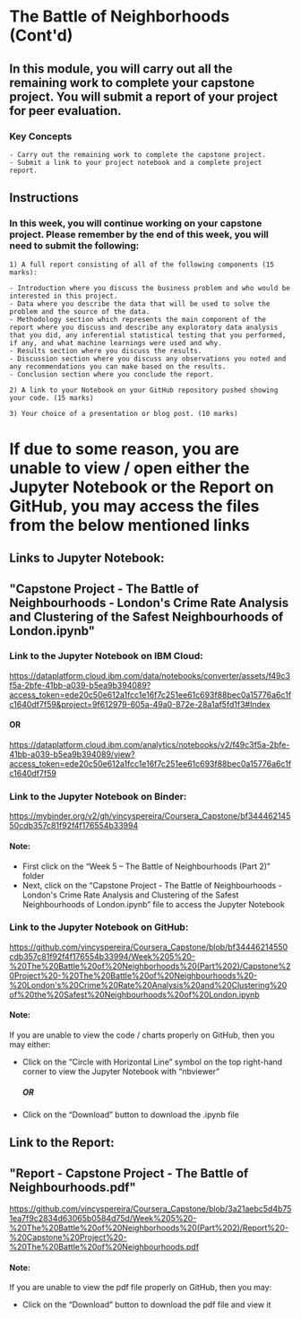 # The Battle of Neighborhoods (Cont'd)

## In this module, you will carry out all the remaining work to complete your capstone project. You will submit a report of your project for peer evaluation.
### Key Concepts

    - Carry out the remaining work to complete the capstone project.
    - Submit a link to your project notebook and a complete project report.

## Instructions

### In this week, you will continue working on your capstone project. Please remember by the end of this week, you will need to submit the following:

    1) A full report consisting of all of the following components (15 marks):

    - Introduction where you discuss the business problem and who would be interested in this project.
    - Data where you describe the data that will be used to solve the problem and the source of the data.
    - Methodology section which represents the main component of the report where you discuss and describe any exploratory data analysis that you did, any inferential statistical testing that you performed, if any, and what machine learnings were used and why.
    - Results section where you discuss the results.
    - Discussion section where you discuss any observations you noted and any recommendations you can make based on the results.
    - Conclusion section where you conclude the report.

    2) A link to your Notebook on your GitHub repository pushed showing your code. (15 marks)

    3) Your choice of a presentation or blog post. (10 marks)


# If due to some reason, you are unable to view / open either the Jupyter Notebook or the Report on GitHub, you may access the files from the below mentioned links

## Links to Jupyter Notebook:
## "Capstone Project - The Battle of Neighbourhoods - London's Crime Rate Analysis and Clustering of the Safest Neighbourhoods of London.ipynb"

### Link to the Jupyter Notebook on IBM Cloud:
https://dataplatform.cloud.ibm.com/data/notebooks/converter/assets/f49c3f5a-2bfe-41bb-a039-b5ea9b394089?access_token=ede20c50e612a1fcc1e16f7c251ee61c693f88bec0a15776a6c1fc1640df7f59&project=9f612979-605a-49a0-872e-28a1af5fd1f3#Index

#### OR

https://dataplatform.cloud.ibm.com/analytics/notebooks/v2/f49c3f5a-2bfe-41bb-a039-b5ea9b394089/view?access_token=ede20c50e612a1fcc1e16f7c251ee61c693f88bec0a15776a6c1fc1640df7f59


### Link to the Jupyter Notebook on Binder:
https://mybinder.org/v2/gh/vincyspereira/Coursera_Capstone/bf34446214550cdb357c81f92f4f176554b33994

#### Note:
 - First click on the “Week 5 – The Battle of Neighbourhoods (Part 2)” folder
 - Next, click on the “Capstone Project - The Battle of Neighbourhoods - London's Crime Rate Analysis and Clustering of the Safest Neighbourhoods of London.ipynb” file to access the Jupyter Notebook


### Link to the Jupyter Notebook on GitHub: 
https://github.com/vincyspereira/Coursera_Capstone/blob/bf34446214550cdb357c81f92f4f176554b33994/Week%205%20-%20The%20Battle%20of%20Neighborhoods%20(Part%202)/Capstone%20Project%20-%20The%20Battle%20of%20Neighbourhoods%20-%20London's%20Crime%20Rate%20Analysis%20and%20Clustering%20of%20the%20Safest%20Neighbourhoods%20of%20London.ipynb

#### Note:
If you are unable to view the code / charts properly on GitHub, then you may either:
 - Click on the “Circle with Horizontal Line” symbol on the top right-hand corner to view the Jupyter Notebook with “nbviewer”
   ##### OR
 - Click on the “Download” button to download the .ipynb file


## Link to the Report:
## "Report - Capstone Project - The Battle of Neighbourhoods.pdf"
https://github.com/vincyspereira/Coursera_Capstone/blob/3a21aebc5d4b751ea7f9c2834d63065b0584d75d/Week%205%20-%20The%20Battle%20of%20Neighborhoods%20(Part%202)/Report%20-%20Capstone%20Project%20-%20The%20Battle%20of%20Neighbourhoods.pdf

#### Note:
If you are unable to view the pdf file properly on GitHub, then you may:
 - Click on the “Download” button to download the pdf file and view it
